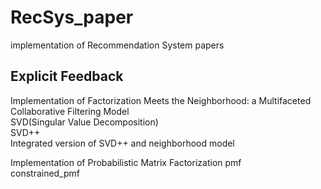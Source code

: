 # RecSys_paper
implementation of Recommendation System papers

## Explicit Feedback
Implementation of Factorization Meets the Neighborhood: a Multifaceted Collaborative Filtering Model  
SVD(Singular Value Decomposition)  
SVD++  
Integrated version of SVD++ and neighborhood model  
  
  
Implementation of Probabilistic Matrix Factorization
pmf  
constrained_pmf
